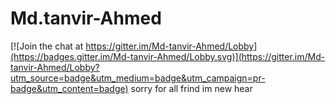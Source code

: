 # Md.tanvir-Ahmed

[![Join the chat at https://gitter.im/Md-tanvir-Ahmed/Lobby](https://badges.gitter.im/Md-tanvir-Ahmed/Lobby.svg)](https://gitter.im/Md-tanvir-Ahmed/Lobby?utm_source=badge&utm_medium=badge&utm_campaign=pr-badge&utm_content=badge)
sorry for all frind   im new hear
